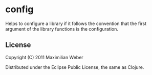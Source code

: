 # config

Helps to configure a library if it follows the convention that the
first argument of the library functions is the configuration.

## License

Copyright (C) 2011 Maximilian Weber

Distributed under the Eclipse Public License, the same as Clojure.
